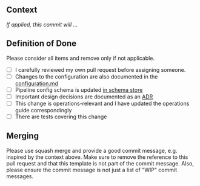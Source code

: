 ## Context

*If applied, this commit will ...*

## Definition of Done
Please consider all items and remove only if not applicable.

- [ ] I carefully reviewed my own pull request before assigning someone.
- [ ] Changes to the configuration are also documented in the [configuration.md](https://github.com/SAP/cloud-s4-sdk-pipeline/blob/master/configuration.md)
- [ ] Pipeline config schema is updated [in schema store](https://github.com/SchemaStore/schemastore/blob/master/src/schemas/json/cloud-sdk-pipeline-config-schema.json)
- [ ] Important design decisions are documented as an [ADR](https://github.com/SAP/cloud-s4-sdk-pipeline/tree/master/doc/architecture/decisions)
- [ ] This change is operations-relevant and I have updated the operations guide correspondingly
- [ ] There are tests covering this change

## Merging
Please use squash merge and provide a good commit message, e.g. inspired by the context above. 
Make sure to remove the reference to this pull request and that this template is not part of the commit message.
Also, please ensure the commit message is not just a list of "WIP" commit messages.
